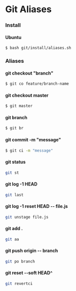 # Git Aliases

### Install

#### Ubuntu
```bash
$ bash git/install/aliases.sh
```

### Aliases

#### git checkout "branch" 
```bash
$ git co feature/branch-name
```

#### git checkout master
```bash
$ git master
```

#### git branch
```bash
$ git br
```

#### git commit -m "message"
```bash
$ git ci -m "message"
```

#### git status
```bash
git st
```

#### git log -1 HEAD
```bash
git last
```

#### git log -1 reset HEAD -- file.js
```bash
git unstage file.js
```

#### git add .
```bash
git aa
```

#### git push origin -- branch
```bash
git po branch
```

#### git reset --soft HEAD^
```bash
git revertci
```
